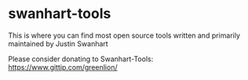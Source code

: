 swanhart-tools
==============

This is where you can find most open source tools written and primarily maintained by Justin Swanhart

Please consider donating to Swanhart-Tools:
https://www.gittip.com/greenlion/
